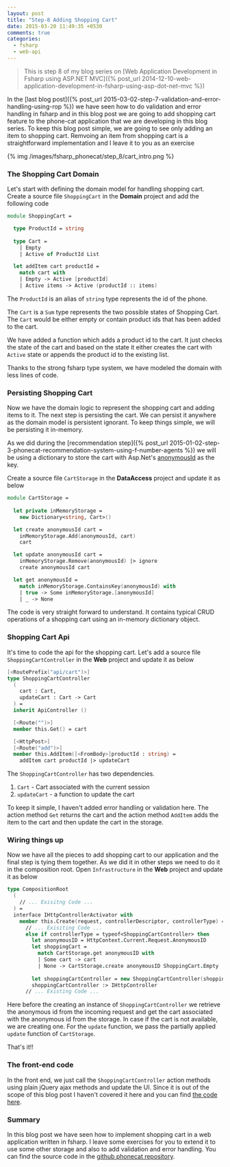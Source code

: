 ```yaml
---
layout: post
title: "Step-8 Adding Shopping Cart"
date: 2015-03-20 11:49:35 +0530
comments: true
categories: 
  - fsharp
  - web-api
---
```


> This is step 8 of my blog series on [Web Application Development in Fsharp using ASP.NET MVC]({% post_url 2014-12-10-web-application-development-in-fsharp-using-asp-dot-net-mvc %})

In the [last blog post]({% post_url 2015-03-02-step-7-validation-and-error-handling-using-rop %}) we have seen how to do validation and error handling in fsharp and in this blog post we are going to add shopping cart feature to the phone-cat application that we are developing in this blog series. To keep this blog post simple, we are going to see only adding an item to shopping cart. Remvoing an item from shopping cart is a straightforward implementation and I leave it to you as an exercise

{% img /images/fsharp_phonecat/step_8/cart_intro.png %}

### The Shopping Cart Domain

Let's start with defining the domain model for handling shopping cart. Create a source file ```ShoppingCart``` in the **Domain** project and add the following code

```fsharp
module ShoppingCart =    

  type ProductId = string
    
  type Cart =
    | Empty
    | Active of ProductId List

  let addItem cart productId =
    match cart with
    | Empty -> Active [productId]
    | Active items -> Active (productId :: items)
```

The ```ProductId``` is an alias of ```string``` type represents the id of the phone.

The ```Cart``` is a ```Sum``` type represents the two possible states of Shopping Cart. The ```Cart``` would be either empty or contain product ids that has been added to the cart.

We have added a function which adds a product id to the cart. It just checks the state of the cart and based on the state it either creates the cart with ```Active``` state or appends the product id to the existing list.

Thanks to the strong fsharp type system, we have modeled the domain with less lines of code.

### Persisting Shopping Cart

Now we have the domain logic to represent the shopping cart and adding items to it. The next step is persisting the cart. We can persist it anywhere as the domain model is persistent ignorant. To keep things simple, we will be persisting it in-memory. 

As we did during the [recommendation step]({% post_url 2015-01-02-step-3-phonecat-recommendation-system-using-f-number-agents %}) we will be using a dictionary to store the cart with Asp.Net's [anonymousId](http://msdn.microsoft.com/en-us/library/system.web.httprequest.anonymousid%28v=vs.110%29.aspx) as the key. 

Create a source file ```CartStorage``` in the **DataAccess** project and update it as below

```fsharp
module CartStorage =  
  
  let private inMemoryStorage = 
    new Dictionary<string, Cart>()

  let create anonymousId cart = 
    inMemoryStorage.Add(anonymousId, cart)
    cart

  let update anonymousId cart =
    inMemoryStorage.Remove(anonymousId) |> ignore
    create anonymousId cart

  let get anonymousId =
    match inMemoryStorage.ContainsKey(anonymousId) with
    | true -> Some inMemoryStorage.[anonymousId] 
    | _ -> None
```

The code is very straight forward to understand. It contains typical CRUD operations of a shopping cart using an in-memory dictionary object.

### Shopping Cart Api

It's time to code the api for the shopping cart. Let's add a source file ```ShoppingCartController``` in the **Web** project and update it as below

```fsharp
[<RoutePrefix("api/cart")>]
type ShoppingCartController 
  (
    cart : Cart,
    updateCart : Cart -> Cart
  ) =
  inherit ApiController () 

  [<Route("")>]
  member this.Get() = cart

  [<HttpPost>]
  [<Route("add")>]
  member this.AddItem([<FromBody>]productId : string) = 
    addItem cart productId |> updateCart
```

The ```ShoppingCartController``` has two dependencies.
  1. ```Cart``` - Cart associated with the current session
  2. ```updateCart``` - a function to update the cart

To keep it simple, I haven't added error handling or validation here. The action method ```Get``` returns the cart and the action method ```AddItem``` adds the item to the cart and then update the cart in the storage.


### Wiring things up

Now we have all the pieces to add shopping cart to our application and the final step is tying them together. As we did it in other steps we need to do it in the composition root. Open ```Infrastructure``` in the **Web** project and update it as below

```fsharp
type CompositionRoot 
  (
    // ... Exisitng Code ...
  ) = 
  interface IHttpControllerActivator with           
    member this.Create(request, controllerDescriptor, controllerType) =
      // ... Exisiting Code ...
      else if controllerType = typeof<ShoppingCartController> then                  
        let anonymousID = HttpContext.Current.Request.AnonymousID
        let shoppingCart = 
          match CartStorage.get anonymousID with
          | Some cart -> cart
          | None -> CartStorage.create anonymousID ShoppingCart.Empty
                                                                                  
        let shoppingCartController = new ShoppingCartController(shoppingCart, CartStorage.update anonymousID)
        shoppingCartController :> IHttpController
      // ... Existing Code ...
```

Here before the creating an instance of ```ShoppingCartController``` we retrieve the anonymous id from the incoming request and get the cart associated with the anonymous id from the storage. In case if the cart is not available, we are creating one. For the ```update``` function, we pass the partially applied ```update``` function of ```CartStorage```.

That's it!!

### The front-end code

In the front end, we just call the ```ShoppingCartController``` action methods using plain jQuery ajax methods and update the UI. Since it is out of the scope of this blog post I haven't covered it here and you can find [the code here](https://github.com/tamizhvendan/fsharp-phonecat/blob/8/Web/Scripts/site.js).

### Summary

In this blog post we have seen how to implement shopping cart in a web application written in fsharp. I leave some exercises for you to extend it to use some other storage and also to add validation and error handling. You can find the source code in the [github phonecat repository](https://github.com/tamizhvendan/fsharp-phonecat/tree/8).